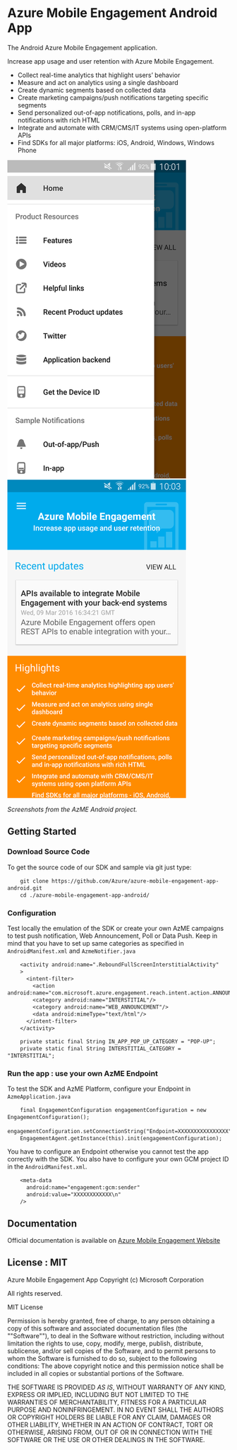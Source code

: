 ﻿# Azure Mobile Engagement Android App

The Android Azure Mobile Engagement application.

Increase app usage and user retention with Azure Mobile Engagement.

- Collect real-time analytics that highlight users’ behavior
- Measure and act on analytics using a single dashboard
- Create dynamic segments based on collected data
- Create marketing campaigns/push notifications targeting specific segments
- Send personalized out-of-app notifications, polls, and in-app notifications with rich HTML
- Integrate and automate with CRM/CMS/IT systems using open-platform APIs
- Find SDKs for all major platforms: iOS, Android, Windows, Windows Phone

![image](./AzME_Demo.png) ![image](./AzME_Demo2.png)

*Screenshots from the AzME Android project.*

## Getting Started

### Download Source Code

To get the source code of our SDK and sample via git just type:

```
    git clone https://github.com/Azure/azure-mobile-engagement-app-android.git
    cd ./azure-mobile-engagement-app-android/
```

### Configuration

Test locally the emulation of the SDK or create your own AzME campaigns to test push notification, Web Announcement, Poll or Data Push. Keep in mind that you have to set up same categories as specified in `AndroidManifest.xml` and `AzmeNotifier.java`


```
    <activity android:name=".ReboundFullScreenInterstitialActivity"
    >
      <intent-filter>
        <action android:name="com.microsoft.azure.engagement.reach.intent.action.ANNOUNCEMENT"/>
        <category android:name="INTERSTITIAL"/>
        <category android:name="WEB_ANNOUNCEMENT"/>
        <data android:mimeType="text/html"/>
      </intent-filter>
    </activity>
```

```
    private static final String IN_APP_POP_UP_CATEGORY = "POP-UP";
    private static final String INTERSTITIAL_CATEGORY = "INTERSTITIAL";
```

### Run the app : use your own AzME Endpoint

To test the SDK and AzME Platform, configure your Endpoint in `AzmeApplication.java`

```
    final EngagementConfiguration engagementConfiguration = new EngagementConfiguration();
    engagementConfiguration.setConnectionString("Endpoint=XXXXXXXXXXXXXXXX");
    EngagementAgent.getInstance(this).init(engagementConfiguration);
```

You have to configure an Endpoint otherwise you cannot test the app correctly with the SDK. You also have to configure your own GCM project ID in the `AndroidManifest.xml`.

```
    <meta-data
      android:name="engagement:gcm:sender"
      android:value="XXXXXXXXXXXX\n"
    />
```

## Documentation

Official documentation is available on [Azure Mobile Engagement Website](https://azure.microsoft.com/en-us/documentation/services/mobile-engagement/)

## License : MIT

Azure Mobile Engagement App
Copyright (c) Microsoft Corporation

All rights reserved.

MIT License

Permission is hereby granted, free of charge, to any person obtaining a copy of this software and associated documentation files (the ""Software""), to deal in the Software without restriction, including without limitation the rights to use, copy, modify, merge, publish, distribute, sublicense, and/or sell copies of the Software, and to permit persons to whom the Software is furnished to do so, subject to the following conditions:
The above copyright notice and this permission notice shall be included in all copies or substantial portions of the Software.

THE SOFTWARE IS PROVIDED *AS IS*, WITHOUT WARRANTY OF ANY KIND, EXPRESS OR IMPLIED, INCLUDING BUT NOT LIMITED TO THE WARRANTIES OF MERCHANTABILITY, FITNESS FOR A PARTICULAR PURPOSE AND NONINFRINGEMENT. IN NO EVENT SHALL THE AUTHORS OR COPYRIGHT HOLDERS BE LIABLE FOR ANY CLAIM, DAMAGES OR OTHER LIABILITY, WHETHER IN AN ACTION OF CONTRACT, TORT OR OTHERWISE, ARISING FROM, OUT OF OR IN CONNECTION WITH THE SOFTWARE OR THE USE OR OTHER DEALINGS IN THE SOFTWARE.
